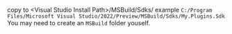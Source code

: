 copy to \<Visual Studio Install Path\>/MSBuild/Sdks/
example `C:/Program Files/Microsoft Visual Studio/2022/Preview/MSBuild/Sdks/My.Plugins.Sdk`
You may need to create an `MSBuild` folder youself.